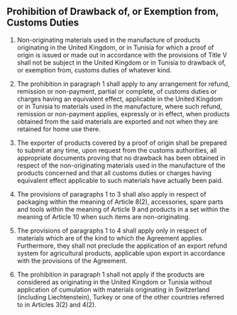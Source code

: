 ## Prohibition of Drawback of, or Exemption from, Customs Duties

1.	Non-originating materials used in the manufacture of products originating in the United Kingdom, or in Tunisia for which a proof of origin is issued or made out in accordance with the provisions of Title V shall not be subject in the United Kingdom or in Tunisia to drawback of, or exemption from, customs duties of whatever kind.

2.	The prohibition in paragraph 1 shall apply to any arrangement for refund, remission or non-payment, partial or complete, of customs duties or charges having an equivalent effect, applicable in the United Kingdom or in Tunisia to materials used in the manufacture, where such refund, remission or non-payment applies, expressly or in effect, when products obtained from the said materials are exported and not when they are retained for home use there.

3.	The exporter of products covered by a proof of origin shall be prepared to submit at any time, upon request from the customs authorities, all appropriate documents proving that no drawback has been obtained in respect of the non-originating materials used in the manufacture of the products concerned and that all customs duties or charges having equivalent effect applicable to such materials have actually been paid.

4.	The provisions of paragraphs 1 to 3 shall also apply in respect of packaging within the meaning of Article 8(2), accessories, spare parts and tools within the meaning of Article 9 and products in a set within the meaning of Article 10 when such items are non-originating.

5.	The provisions of paragraphs 1 to 4 shall apply only in respect of materials which are of the kind to which the Agreement applies. Furthermore, they shall not preclude the application of an export refund system for agricultural products, applicable upon export in accordance with the provisions of the Agreement.

6.	The prohibition in paragraph 1 shall not apply if the products are considered as originating in the United Kingdom or Tunisia without application of cumulation with materials originating in Switzerland (including Liechtenstein), Turkey or one of the other countries referred to in Articles 3(2) and 4(2).
